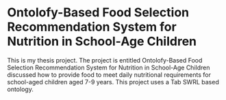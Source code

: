 # Ontolofy-Based Food Selection Recommendation System for Nutrition in School-Age Children

This is my thesis project. The project is entitled Ontolofy-Based Food Selection Recommendation System for Nutrition in School-Age Children discussed how to provide food to meet daily nutritional requirements for school-aged children aged 7-9 years. This project uses a Tab SWRL based ontology.
